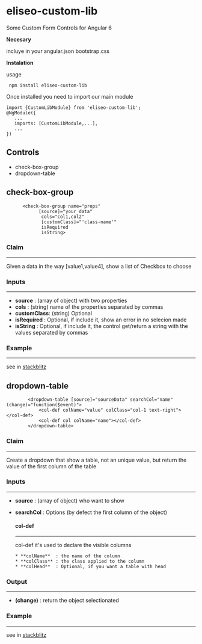 # eliseo-custom-lib
Some Custom Form Controls for Angular 6

**Necesary**

incluye in your angular.json bootstrap.css

**Instalation**

usage
```
 npm install eliseo-custom-lib
```
Once installed you need to import our main module
```
import {CustomLibModule} from 'eliseo-custom-lib';
@NgModule({
   ...
   imports: [CustomLibModule,...],
   ...
})
```
Controls
---

* check-box-group
* dropdown-table

check-box-group
---
```
      <check-box-group name="props" 
	        [source]="your data" 
			 cols="col1,col2" 
			 [customClass]="'class-name'" 
			 isRequired
			 isString>
```
### Claim
---
Given a data in the way [value1,value4], show a list of Checkbox to choose

### Inputs
---

* **source**     : (array of object) with two properties
* **cols**       : (string) name of the properties separated by commas
* **customClass**: (string) Optional
* **isRequired** : Optional, if include it, show an error in no selecion made
* **isString**   : Optional, if include it, the control get/return a string with the values separated by commas

### Example
---
see in [stackblitz](https://stackblitz.com/edit/checkbox-group-3jv33)

dropdown-table
---
```
        <dropdown-table [source]="sourceData" searchCol="name" (change)="function($event)">
            <col-def colName="value" colClass="col-1 text-right"></col-def>
            <col-def col colName="name"></col-def>
        </dropdown-table>
```
### Claim
---
Create a dropdown that show a table, not an unique value, but return the value of the first column of the table

### Inputs
---

* **source**     : (array of object) who want to show
* **searchCol**  : Options (by defect the first column of the object)

   #### col-def
   ---
   col-def it's used to declare the visible columns

      * **colName**  : the name of the column
      * **colClass** : the class applied to the column
      * **colHead**  : Optional, if you want a table with head

### Output
---
* **(change)**      : return the object selectionated

### Example
---
see in [stackblitz](https://stackblitz.com/edit/checkbox-group-3jv33)
